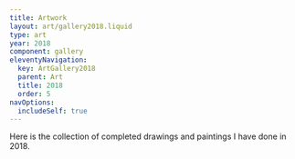 ```yaml
---
title: Artwork
layout: art/gallery2018.liquid
type: art
year: 2018
component: gallery
eleventyNavigation:
  key: ArtGallery2018
  parent: Art
  title: 2018
  order: 5
navOptions:
  includeSelf: true
---
```


Here is the collection of completed drawings and paintings I have done in 2018.

